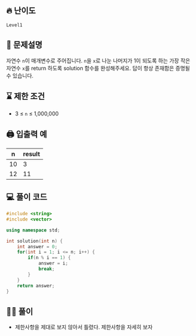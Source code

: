 ## 🔥 난이도
`Level1`

## 📝 문제설명
자연수 `n`이 매개변수로 주어집니다. `n`을 `x`로 나눈 나머지가 1이 되도록 하는 가장 작은 자연수 `x`를 return 하도록 solution 함수를 완성해주세요. 답이 항상 존재함은 증명될 수 있습니다.

## ⌛️ 제한 조건
- 3 ≤ `n` ≤ 1,000,000

## 🖨  입출력 예
n|result
--|--
10|3
12|11

## 💻 풀이 코드
```cpp
#include <string>
#include <vector>

using namespace std;

int solution(int n) {
    int answer = 0;
    for(int i = 1; i <= n; i++) {
        if(n % i == 1) {
            answer = i;
            break;
        }
    }
    return answer;
}
```

## ✍🏻 풀이
- 제한사항을 제대로 보지 않아서 틀렸다. 제한사항을 자세히 보자